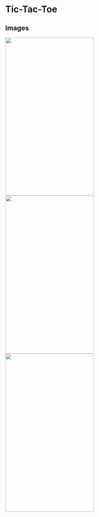 # Tic-Tac-Toe

## Images

<img src="https://user-images.githubusercontent.com/38129975/58394972-8dc31200-8063-11e9-97f2-f9920eb24cbe.jpg" width="280px" height="500px"><img src="https://user-images.githubusercontent.com/38129975/58394984-a29fa580-8063-11e9-8e97-5d9a912538ed.jpg" width="280px" height="500px"><img src="https://user-images.githubusercontent.com/38129975/58394994-b2b78500-8063-11e9-9e32-0b6cc6431906.jpg"  width="280px" height="500px">

